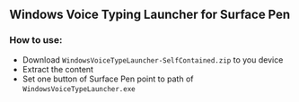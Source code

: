 ## Windows Voice Typing Launcher for Surface Pen

### How to use:
- Download `WindowsVoiceTypeLauncher-SelfContained.zip` to you device
- Extract the content
- Set one button of Surface Pen point to path of `WindowsVoiceTypeLauncher.exe`